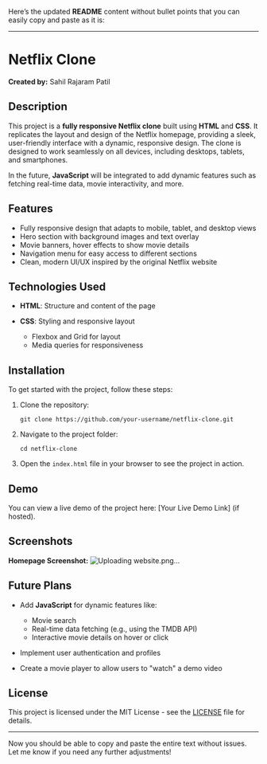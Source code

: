 Here’s the updated **README** content without bullet points that you can easily copy and paste as it is:

---

# Netflix Clone

**Created by:** Sahil Rajaram Patil

## Description

This project is a **fully responsive Netflix clone** built using **HTML** and **CSS**. It replicates the layout and design of the Netflix homepage, providing a sleek, user-friendly interface with a dynamic, responsive design. The clone is designed to work seamlessly on all devices, including desktops, tablets, and smartphones.

In the future, **JavaScript** will be integrated to add dynamic features such as fetching real-time data, movie interactivity, and more.

## Features

* Fully responsive design that adapts to mobile, tablet, and desktop views
* Hero section with background images and text overlay
* Movie banners, hover effects to show movie details
* Navigation menu for easy access to different sections
* Clean, modern UI/UX inspired by the original Netflix website

## Technologies Used

* **HTML**: Structure and content of the page
* **CSS**: Styling and responsive layout

  * Flexbox and Grid for layout
  * Media queries for responsiveness

## Installation

To get started with the project, follow these steps:

1. Clone the repository:

   ```
   git clone https://github.com/your-username/netflix-clone.git
   ```

2. Navigate to the project folder:

   ```
   cd netflix-clone
   ```

3. Open the `index.html` file in your browser to see the project in action.

## Demo

You can view a live demo of the project here: \[Your Live Demo Link] (if hosted).

## Screenshots

**Homepage Screenshot:**
![Uploading website.png…]()


## Future Plans

* Add **JavaScript** for dynamic features like:

  * Movie search
  * Real-time data fetching (e.g., using the TMDB API)
  * Interactive movie details on hover or click
* Implement user authentication and profiles
* Create a movie player to allow users to "watch" a demo video

## License

This project is licensed under the MIT License - see the [LICENSE](LICENSE) file for details.

---

Now you should be able to copy and paste the entire text without issues. Let me know if you need any further adjustments!
